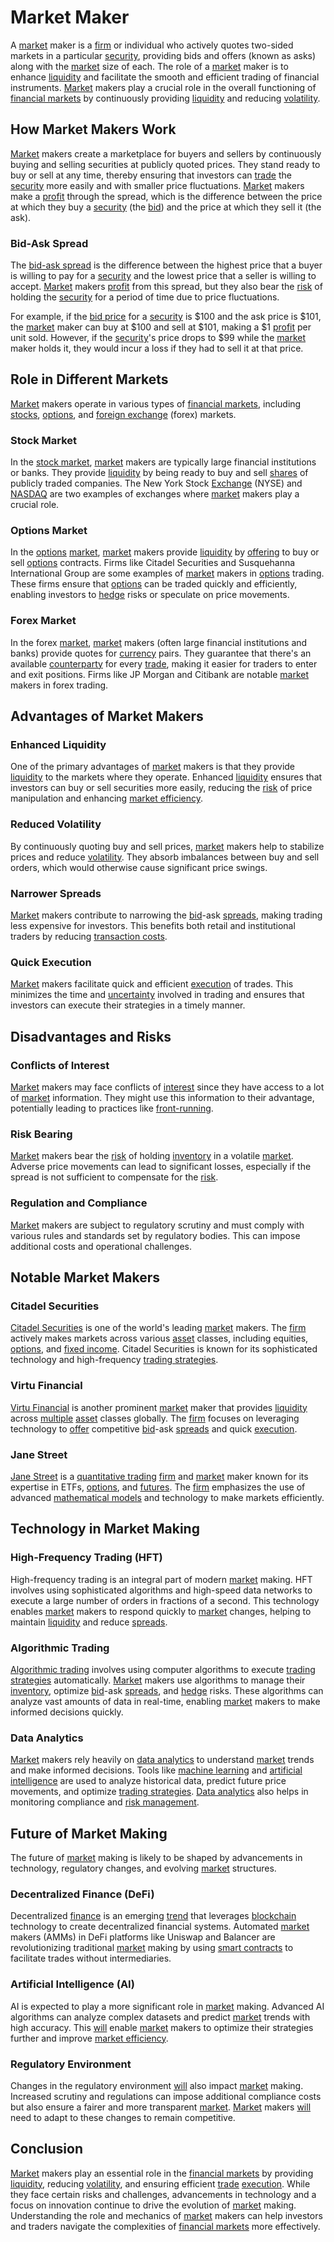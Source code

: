 # Market Maker

A [market](../m/market.md) maker is a [firm](../f/firm.md) or individual who actively quotes two-sided markets in a particular [security](../s/security.md), providing bids and offers (known as asks) along with the [market](../m/market.md) size of each. The role of a [market](../m/market.md) maker is to enhance [liquidity](../l/liquidity.md) and facilitate the smooth and efficient trading of financial instruments. [Market](../m/market.md) makers play a crucial role in the overall functioning of [financial markets](../f/financial_market.md) by continuously providing [liquidity](../l/liquidity.md) and reducing [volatility](../v/volatility.md). 

## How Market Makers Work

[Market](../m/market.md) makers create a marketplace for buyers and sellers by continuously buying and selling securities at publicly quoted prices. They stand ready to buy or sell at any time, thereby ensuring that investors can [trade](../t/trade.md) the [security](../s/security.md) more easily and with smaller price fluctuations. [Market](../m/market.md) makers make a [profit](../p/profit.md) through the spread, which is the difference between the price at which they buy a [security](../s/security.md) (the [bid](../b/bid.md)) and the price at which they sell it (the ask). 

### Bid-Ask Spread

The [bid-ask spread](../b/bid-ask_spread.md) is the difference between the highest price that a buyer is willing to pay for a [security](../s/security.md) and the lowest price that a seller is willing to accept. [Market](../m/market.md) makers [profit](../p/profit.md) from this spread, but they also bear the [risk](../r/risk.md) of holding the [security](../s/security.md) for a period of time due to price fluctuations. 

For example, if the [bid price](../b/bid_price.md) for a [security](../s/security.md) is $100 and the ask price is $101, the [market](../m/market.md) maker can buy at $100 and sell at $101, making a $1 [profit](../p/profit.md) per unit sold. However, if the [security](../s/security.md)'s price drops to $99 while the [market](../m/market.md) maker holds it, they would incur a loss if they had to sell it at that price.

## Role in Different Markets

[Market](../m/market.md) makers operate in various types of [financial markets](../f/financial_market.md), including [stocks](../s/stock.md), [options](../o/options.md), and [foreign exchange](../f/foreign_exchange.md) (forex) markets.

### Stock Market

In the [stock market](../s/stock_market.md), [market](../m/market.md) makers are typically large financial institutions or banks. They provide [liquidity](../l/liquidity.md) by being ready to buy and sell [shares](../s/shares.md) of publicly traded companies. The New York Stock [Exchange](../e/exchange.md) (NYSE) and [NASDAQ](../n/nasdaq.md) are two examples of exchanges where [market](../m/market.md) makers play a crucial role.

### Options Market

In the [options](../o/options.md) [market](../m/market.md), [market](../m/market.md) makers provide [liquidity](../l/liquidity.md) by [offering](../o/offering.md) to buy or sell [options](../o/options.md) contracts. Firms like Citadel Securities and Susquehanna International Group are some examples of [market](../m/market.md) makers in [options](../o/options.md) trading. These firms ensure that [options](../o/options.md) can be traded quickly and efficiently, enabling investors to [hedge](../h/hedge.md) risks or speculate on price movements.

### Forex Market

In the forex [market](../m/market.md), [market](../m/market.md) makers (often large financial institutions and banks) provide quotes for [currency](../c/currency.md) pairs. They guarantee that there's an available [counterparty](../c/counterparty.md) for every [trade](../t/trade.md), making it easier for traders to enter and exit positions. Firms like JP Morgan and Citibank are notable [market](../m/market.md) makers in forex trading.

## Advantages of Market Makers

### Enhanced Liquidity

One of the primary advantages of [market](../m/market.md) makers is that they provide [liquidity](../l/liquidity.md) to the markets where they operate. Enhanced [liquidity](../l/liquidity.md) ensures that investors can buy or sell securities more easily, reducing the [risk](../r/risk.md) of price manipulation and enhancing [market efficiency](../m/market_efficiency.md).

### Reduced Volatility

By continuously quoting buy and sell prices, [market](../m/market.md) makers help to stabilize prices and reduce [volatility](../v/volatility.md). They absorb imbalances between buy and sell orders, which would otherwise cause significant price swings.

### Narrower Spreads

[Market](../m/market.md) makers contribute to narrowing the [bid](../b/bid.md)-ask [spreads](../s/spreads.md), making trading less expensive for investors. This benefits both retail and institutional traders by reducing [transaction costs](../t/transaction_costs.md).

### Quick Execution

[Market](../m/market.md) makers facilitate quick and efficient [execution](../e/execution.md) of trades. This minimizes the time and [uncertainty](../u/uncertainty_in_trading.md) involved in trading and ensures that investors can execute their strategies in a timely manner.

## Disadvantages and Risks

### Conflicts of Interest

[Market](../m/market.md) makers may face conflicts of [interest](../i/interest.md) since they have access to a lot of [market](../m/market.md) information. They might use this information to their advantage, potentially leading to practices like [front-running](../f/front-running.md).

### Risk Bearing

[Market](../m/market.md) makers bear the [risk](../r/risk.md) of holding [inventory](../i/inventory.md) in a volatile [market](../m/market.md). Adverse price movements can lead to significant losses, especially if the spread is not sufficient to compensate for the [risk](../r/risk.md).

### Regulation and Compliance

[Market](../m/market.md) makers are subject to regulatory scrutiny and must comply with various rules and standards set by regulatory bodies. This can impose additional costs and operational challenges.

## Notable Market Makers

### Citadel Securities

[Citadel Securities](https://www.citadelsecurities.com) is one of the world's leading [market](../m/market.md) makers. The [firm](../f/firm.md) actively makes markets across various [asset](../a/asset.md) classes, including equities, [options](../o/options.md), and [fixed income](../f/fixed_income.md). Citadel Securities is known for its sophisticated technology and high-frequency [trading strategies](../t/trading_strategies.md).

### Virtu Financial

[Virtu Financial](https://www.virtu.com) is another prominent [market](../m/market.md) maker that provides [liquidity](../l/liquidity.md) across [multiple](../m/multiple.md) [asset](../a/asset.md) classes globally. The [firm](../f/firm.md) focuses on leveraging technology to [offer](../o/offer.md) competitive [bid](../b/bid.md)-ask [spreads](../s/spreads.md) and quick [execution](../e/execution.md).

### Jane Street

[Jane Street](https://www.janestreet.com) is a [quantitative trading](../q/quantitative_trading.md) [firm](../f/firm.md) and [market](../m/market.md) maker known for its expertise in ETFs, [options](../o/options.md), and [futures](../f/futures.md). The [firm](../f/firm.md) emphasizes the use of advanced [mathematical models](../m/mathematical_models_in_trading.md) and technology to make markets efficiently.

## Technology in Market Making

### High-Frequency Trading (HFT)

High-frequency trading is an integral part of modern [market](../m/market.md) making. HFT involves using sophisticated algorithms and high-speed data networks to execute a large number of orders in fractions of a second. This technology enables [market](../m/market.md) makers to respond quickly to [market](../m/market.md) changes, helping to maintain [liquidity](../l/liquidity.md) and reduce [spreads](../s/spreads.md).

### Algorithmic Trading

[Algorithmic trading](../a/accountability.md) involves using computer algorithms to execute [trading strategies](../t/trading_strategies.md) automatically. [Market](../m/market.md) makers use algorithms to manage their [inventory](../i/inventory.md), optimize [bid](../b/bid.md)-ask [spreads](../s/spreads.md), and [hedge](../h/hedge.md) risks. These algorithms can analyze vast amounts of data in real-time, enabling [market](../m/market.md) makers to make informed decisions quickly.

### Data Analytics

[Market](../m/market.md) makers rely heavily on [data analytics](../d/data_analytics.md) to understand [market](../m/market.md) trends and make informed decisions. Tools like [machine learning](../m/machine_learning.md) and [artificial intelligence](../a/artificial_intelligence_in_trading.md) are used to analyze historical data, predict future price movements, and optimize [trading strategies](../t/trading_strategies.md). [Data analytics](../d/data_analytics.md) also helps in monitoring compliance and [risk management](../r/risk_management.md).

## Future of Market Making

The future of [market](../m/market.md) making is likely to be shaped by advancements in technology, regulatory changes, and evolving [market](../m/market.md) structures.

### Decentralized Finance (DeFi)

Decentralized [finance](../f/finance.md) is an emerging [trend](../t/trend.md) that leverages [blockchain](../b/blockchain_in_trading.md) technology to create decentralized financial systems. Automated [market](../m/market.md) makers (AMMs) in DeFi platforms like Uniswap and Balancer are revolutionizing traditional [market](../m/market.md) making by using [smart contracts](../s/smart_contracts_in_trading.md) to facilitate trades without intermediaries.

### Artificial Intelligence (AI)

AI is expected to play a more significant role in [market](../m/market.md) making. Advanced AI algorithms can analyze complex datasets and predict [market](../m/market.md) trends with high accuracy. This [will](../w/will.md) enable [market](../m/market.md) makers to optimize their strategies further and improve [market efficiency](../m/market_efficiency.md).

### Regulatory Environment

Changes in the regulatory environment [will](../w/will.md) also impact [market](../m/market.md) making. Increased scrutiny and regulations can impose additional compliance costs but also ensure a fairer and more transparent [market](../m/market.md). [Market](../m/market.md) makers [will](../w/will.md) need to adapt to these changes to remain competitive.

## Conclusion

[Market](../m/market.md) makers play an essential role in the [financial markets](../f/financial_market.md) by providing [liquidity](../l/liquidity.md), reducing [volatility](../v/volatility.md), and ensuring efficient [trade](../t/trade.md) [execution](../e/execution.md). While they face certain risks and challenges, advancements in technology and a focus on innovation continue to drive the evolution of [market](../m/market.md) making. Understanding the role and mechanics of [market](../m/market.md) makers can help investors and traders navigate the complexities of [financial markets](../f/financial_market.md) more effectively.
